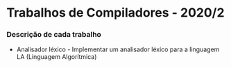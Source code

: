 # Trabalhos de Compiladores - 2020/2

### Descrição de cada trabalho

*   Analisador léxico - Implementar um analisador léxico para a linguagem LA (Linguagem Algorítmica)

